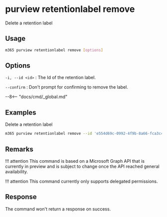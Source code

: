 # purview retentionlabel remove

Delete a retention label

## Usage

```sh
m365 purview retentionlabel remove [options]
```

## Options

`-i, --id <id>`
: The Id of the retention label.

`--confirm`
: Don't prompt for confirming to remove the label.

--8<-- "docs/cmd/_global.md"

## Examples

Delete a retention label

```sh
m365 purview retentionlabel remove --id 'e554d69c-0992-4f9b-8a66-fca3c4d9c531'
```

## Remarks

!!! attention
    This command is based on a Microsoft Graph API that is currently in preview and is subject to change once the API reached general availability.

!!! attention
    This command currently only supports delegated permissions.

## Response

The command won't return a response on success.
